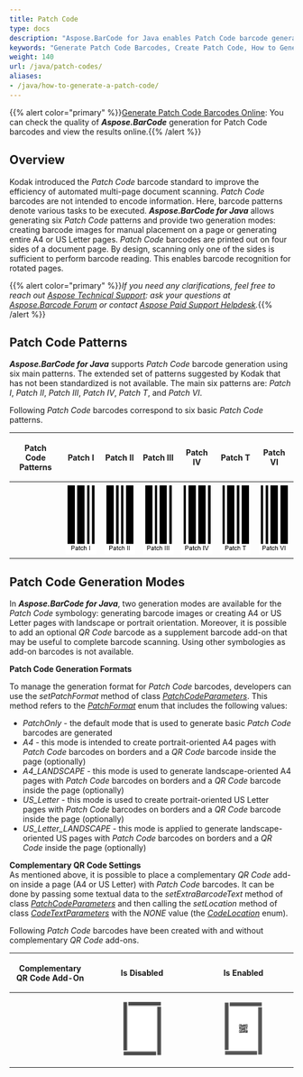 ```yaml
---
title: Patch Code
type: docs
description: "Aspose.BarCode for Java enables Patch Code barcode generation"
keywords: "Generate Patch Code Barcodes, Create Patch Code, How to Generate Patch Code Barcodes, Aspose.BarCode for Java"
weight: 140
url: /java/patch-codes/
aliases: 
- /java/how-to-generate-a-patch-code/
---
```

{{% alert color="primary" %}}[Generate Patch Code Barcodes Online](https://products.aspose.app/barcode/generate/patchcode): You can check the quality of ***Aspose.BarCode*** generation for Patch Code barcodes and view the results online.{{% /alert %}}

## **Overview**
Kodak introduced the *Patch Code* barcode standard to improve the efficiency of automated multi-page document scanning. *Patch Code* barcodes are not intended to encode information. Here, barcode patterns denote various tasks to be executed. ***Aspose.BarCode for Java*** allows generating six *Patch Code* patterns and provide two generation modes: creating barcode images for manual placement on a page or generating entire A4 or US Letter pages. *Patch Code* barcodes are printed out on four sides of a document page. By design, scanning only one of the sides is sufficient to perform barcode reading. This enables barcode recognition for rotated pages.
  
{{% alert color="primary" %}}*If you need any clarifications, feel free to reach out [Aspose Technical Support](/barcode/java/technical-support/): ask your questions at [Aspose.Barcode Forum](https://forum.aspose.com/c/barcode/13) or contact [Aspose Paid Support Helpdesk](https://helpdesk.aspose.com/).*{{% /alert %}}

## **Patch Code Patterns**
***Aspose.BarCode for Java*** supports *Patch Code* barcode generation using six main patterns. The extended set of patterns suggested by Kodak that has not been standardized is not available. The main six patterns are: *Patch I*, *Patch II*, *Patch III*, *Patch IV*, *Patch T*, and *Patch VI*.  
  
Following *Patch Code* barcodes correspond to six basic *Patch Code* patterns.
  
|<p align="center">**Patch Code Patterns**</p>|<p align="center">**Patch I**</p>|<p align="center">**Patch II**</p>|<p align="center">**Patch III**</p>|<p align="center">**Patch IV**</p>|<p align="center">**Patch T**</p>|<p align="center">**Patch VI**</p>|  
| :-: | :-: | :-: | :-: | :-: | :-: | :-: |
| |<img src="patchcodei.png">|<img src="patchcodeii.png">|<img src="patchcodeiii.png">|<img src="patchcodeiv.png">|<img src="patchcodet.png">|<img src="patchcodevi.png">|
  
<!--The following code sample shows how to work with different *Patch Code* patterns.
  
{{< highlight csharp>}}
BarcodeGenerator gen = new BarcodeGenerator(EncodeTypes.PatchCode, "Patch I");
gen.Parameters.Barcode.CodeTextParameters.FontMode = FontMode.Manual;
gen.Parameters.Barcode.CodeTextParameters.Font.Size.Pixels = 20;
//Patch I
gen.CodeText = "Patch I";
gen.Save($"{path}PatchCodeI.png", BarCodeImageFormat.Png);
//Patch II
gen.CodeText = "Patch II";
gen.Save($"{path}PatchCodeII.png", BarCodeImageFormat.Png);
//Patch III
gen.CodeText = "Patch III";
gen.Save($"{path}PatchCodeIII.png", BarCodeImageFormat.Png);
//Patch IV
gen.CodeText = "Patch IV";
gen.Save($"{path}PatchCodeIV.png", BarCodeImageFormat.Png);
//Patch T
gen.CodeText = "Patch T";
gen.Save($"{path}PatchCodeT.png", BarCodeImageFormat.Png);
//Patch VI
gen.CodeText = "Patch VI";
gen.Save($"{path}PatchCodeVI.png", BarCodeImageFormat.Png);
{{< /highlight >}}-->


## **Patch Code Generation Modes**
In ***Aspose.BarCode for Java***, two generation modes are available for the *Patch Code* symbology: generating barcode images or creating A4 or US Letter pages with landscape or portrait orientation. Moreover, it is possible to add an optional *QR Code* barcode as a supplement barcode add-on that may be useful to complete barcode scanning. Using other symbologies as add-on barcodes is not available.  
  
**Patch Code Generation Formats** 
  
To manage the generation format for *Patch Code* barcodes, developers can use the *setPatchFormat* method of class [*PatchCodeParameters*](https://apireference.aspose.com/barcode/java/com.aspose.barcode.generation/PatchCodeParameters). This method refers to the [*PatchFormat*](https://apireference.aspose.com/barcode/java/com.aspose.barcode.generation/PatchFormat) enum that includes the following values: 
- *PatchOnly* - the default mode that is used to generate basic *Patch Code* barcodes are generated 
- *A4* - this mode is intended to create portrait-oriented A4 pages with *Patch Code* barcodes on borders and a *QR Code* barcode inside the page (optionally)
- *A4_LANDSCAPE* - this mode is used to generate landscape-oriented A4 pages with *Patch Code* barcodes on borders and a *QR Code* barcode inside the page (optionally) 
- *US_Letter* - this mode is used to create portrait-oriented US Letter pages with *Patch Code* barcodes on borders and a *QR Code* barcode inside the page (optionally)
- *US_Letter_LANDSCAPE* - this mode is applied to generate landscape-oriented US pages with *Patch Code* barcodes on borders and a *QR Code* inside the page (optionally)

**Complementary QR Code Settings**  
As mentioned above, it is possible to place a complementary *QR Code* add-on inside a page (A4 or US Letter) with *Patch Code* barcodes. It can be done by passing some textual data to the *setExtraBarcodeText* method of class [*PatchCodeParameters*](https://apireference.aspose.com/barcode/java/com.aspose.barcode.generation/PatchCodeParameters) and then calling the *setLocation* method of class [*CodeTextParameters*](https://apireference.aspose.com/barcode/java/com.aspose.barcode.generation/CodetextParameters) with the *NONE* value (the [*CodeLocation*](https://apireference.aspose.com/barcode/java/com.aspose.barcode.generation/CodeLocation) enum).  
  
Following *Patch Code* barcodes have been created with and without complementary *QR Code* add-ons.
  
|<p align="center">**Complementary QR Code Add-On**</p>|<p align="center">**Is Disabled**</p>|<p align="center">**Is Enabled**</p>|
| :-: | :-: | :-: |
| |<a href="patchcodea4withoutqr.png"> <p align="center"><img src="patchcodea4withoutqr.png" width="40%" height="40%" alttext="Patch Code Barcode Without QR"></p></a>|<a href="patchcodea4withqr.png"> <p align="center"><img src="patchcodea4withqr.png" width="40%" height="40%" alttext="Patch Code Barcode With QR"></p></a>|
  
<!--The following code sample shows how to manage *Patch Code* generation and how to enable displaying a complementary *QR Code* add-on.
  
{{< highlight csharp>}}
BarcodeGenerator gen = new BarcodeGenerator(EncodeTypes.PatchCode, "Patch I");
//create a PatchCode barcode without complimentary QR
gen.Parameters.Barcode.PatchCode.PatchFormat = PatchFormat.A4;
gen.Save($"{path}PatchCodeA4WithoutQR.png", BarCodeImageFormat.Png);
//create a PatchCode barcode with complimentary QR
gen.Parameters.Barcode.PatchCode.PatchFormat = PatchFormat.A4;
gen.Parameters.Barcode.PatchCode.ExtraBarcodeText = "Aspose page extra info";
gen.Parameters.Barcode.CodeTextParameters.Location = CodeLocation.None;
gen.Save($"{path}PatchCodeA4WithQR.png", BarCodeImageFormat.Png);
{{< /highlight >}}-->